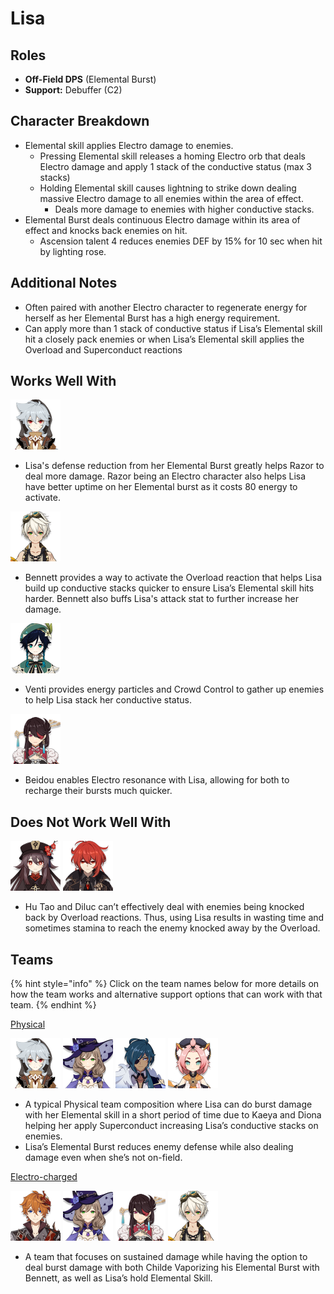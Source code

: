 # Lisa

## Roles

* **Off-Field DPS** \(Elemental Burst\)
* **Support:** Debuffer \(C2\)

## Character Breakdown

* Elemental skill applies Electro damage to enemies.
  * Pressing Elemental skill releases a homing Electro orb that deals Electro damage and apply 1 stack of the conductive status \(max 3 stacks\)
  * Holding Elemental skill causes lightning to strike down dealing massive Electro damage to all enemies within the area of effect.
    * Deals more damage to enemies with higher conductive stacks.
* Elemental Burst deals continuous Electro damage within its area of effect and knocks back enemies on hit.
  * Ascension talent 4 reduces enemies DEF by 15% for 10 sec when hit by lighting rose.

## Additional Notes

* Often paired with another Electro character to regenerate energy for herself as her Elemental Burst has a high energy requirement.
* Can apply more than 1 stack of conductive status if Lisa’s Elemental skill hit a closely pack enemies or when Lisa’s Elemental skill applies the Overload and Superconduct reactions

## Works Well With

![](../../.gitbook/assets/ui_avataricon_razor.png) 

* Lisa's defense reduction from her Elemental Burst greatly helps Razor to deal more damage. Razor being an Electro character also helps Lisa have better uptime on her Elemental burst as it costs 80 energy to activate.

![](../../.gitbook/assets/ui_avataricon_bennett.png) 

* Bennett provides a way to activate the Overload reaction that helps Lisa build up conductive stacks quicker to ensure Lisa’s Elemental skill hits harder. Bennett also buffs Lisa's attack stat to further increase her damage.

 ![](../../.gitbook/assets/ui_avataricon_venti.png) 

* Venti provides energy particles and Crowd Control to gather up enemies to help Lisa stack her conductive status.

![](../../.gitbook/assets/ui_avataricon_beidou.png) 

* Beidou enables Electro resonance with Lisa, allowing for both to recharge their bursts much quicker.

## Does Not Work Well With

![](../../.gitbook/assets/ui_avataricon_hutao.png)  ![](../../.gitbook/assets/ui_avataricon_diluc.png) 

* Hu Tao and Diluc can’t effectively deal with enemies being knocked back by Overload reactions. Thus, using Lisa results in wasting time and sometimes stamina to reach the enemy knocked away by the Overload.

## Teams

{% hint style="info" %}
Click on the team names below for more details on how the team works and alternative support options that can work with that team.
{% endhint %}

[Physical](../../teams/physical.md)

![](../../.gitbook/assets/ui_avataricon_razor.png) ![](../../.gitbook/assets/ui_avataricon_lisa.png) ![](../../.gitbook/assets/ui_avataricon_kaeya.png) ![](../../.gitbook/assets/ui_avataricon_diona.png) 

* A typical Physical team composition where Lisa can do burst damage with her Elemental skill in a short period of time due to Kaeya and Diona helping her apply Superconduct increasing Lisa’s conductive stacks on enemies.
* Lisa’s Elemental Burst reduces enemy defense while also dealing damage even when she’s not on-field.

[Electro-charged ](../../teams/electro-charged.md)

![](../../.gitbook/assets/ui_avataricon_tartaglia.png) ![](../../.gitbook/assets/ui_avataricon_lisa.png) ![](../../.gitbook/assets/ui_avataricon_beidou.png) ![](../../.gitbook/assets/ui_avataricon_bennett.png) 

* A team that focuses on sustained damage while having the option to deal burst damage with both Childe Vaporizing his Elemental Burst with Bennett, as well as Lisa’s hold Elemental Skill.

